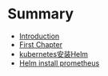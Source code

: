 # Summary

* [Introduction](README.md)
* [First Chapter](chapter1.md)
* [kubernetes安装Helm](kubernetes-install-Helm.md)
* [Helm install prometheus](helm-install-prometheus.md)

